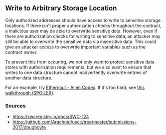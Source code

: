 ## Write to Arbitrary Storage Location

Only authorized addresses should have access to write to sensitive storage locations. If there isn't proper authorization checks throughout the contract, a malicious user may be able to overwrite sensitive data. However, even if there are authorization checks for writing to sensitive data, an attacker may still be able to overwrite the sensitive data via insensitive data. This could give an attacker access to overwrite important variables such as the contract owner. 

To prevent this from occuring, we not only want to protect sensitive data stores with authorization requirements, but we also want to ensure that writes to one data structure cannot inadvertently overwrite entries of another data structure.

For an example, try [Ethernaut - Alien Codex](https://ethernaut.openzeppelin.com/level/19). If it's too hard, see [this walkthrough (SPOILER)](https://github.com/theNvN/ethernaut-openzeppelin-hacks/blob/main/level_19_Alien-Codex.md).

### Sources

- https://swcregistry.io/docs/SWC-124
- https://github.com/Arachnid/uscc/tree/master/submissions-2017/doughoyte